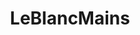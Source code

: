 ---
title: LeBlancMains
crosslinks:
- leagueoflegends
- thesecretweapon
- Rengarmains
- CamilleMains
- TaliyahMains
- YasuoMains
- livven
- ekkomains
- Syndra
- KoreanAdvice
---